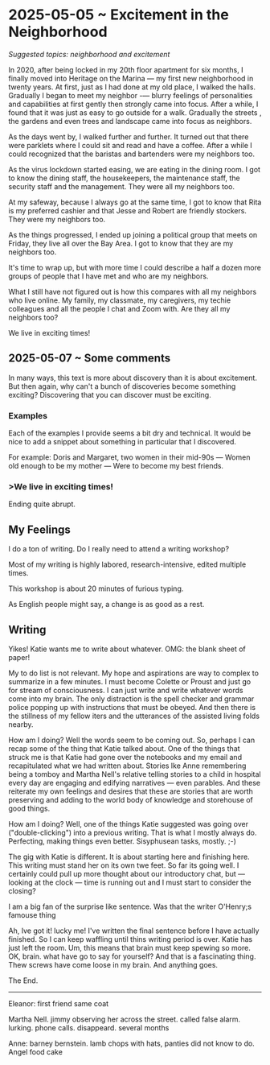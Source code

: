 # 2025-05-05 ~ Excitement in the Neighborhood

_Suggested topics: neighborhood and excitement_

In 2020, after being locked in my 20th floor apartment for six months, I finally moved into Heritage on the Marina — my first new neighborhood in twenty years. At first, just as I had done at my old place, I walked the halls. Gradually I began to meet my neighbor -— blurry feelings of personalities and capabilities at first gently then strongly came into focus. After a while, I found that it was just as easy to go outside for a walk. Gradually the streets , the gardens and even trees and landscape came into focus as neighbors.

As the days went by, I walked further and further. It turned out that there were parklets where I could sit and read and have a coffee. After a while I could recognized that the baristas and bartenders were my neighbors too.

As the virus lockdown started easing, we are eating in the dining room. I got to know the dining staff, the housekeepers, the maintenance staff, the security staff and the management. They were all my neighbors too.

At my safeway, because I always go at the same time, I got to know that Rita is my preferred cashier and that Jesse and Robert are friendly stockers. They were my neighbors too.

As the things progressed, I ended up joining a political group that meets on Friday, they live all over the Bay Area. I got to know that they are my neighbors too.

It's time to wrap up, but with more time I could describe a half a dozen more groups of people that I have met and who are my neighbors.

What I still have not figured out is how this compares with all my neighbors who live online. My family, my classmate, my caregivers, my techie colleagues and all the people I chat and Zoom with. Are they all my neighbors too?

We live in exciting times!

## 2025-05-07 ~ Some comments

In many ways, this text is more about discovery than it is about excitement. But then again, why can't a bunch of discoveries become something exciting? Discovering that you can discover must be exciting.

### Examples

Each of the examples I provide seems a bit dry and technical. It would be nice to add a snippet about something in particular that I discovered.

For example: Doris and Margaret, two women in their mid-90s — Women old enough to be my mother — Were to become my best friends.

### >We live in exciting times!

Ending quite abrupt.

## My Feelings

I do a ton of writing. Do I really need to attend a writing workshop?

Most of my writing is highly labored, research-intensive, edited multiple times.

This workshop is about 20 minutes of furious typing.

As English people might say, a change is as good as a rest.


## Writing

Yikes! Katie wants me to write about whatever. OMG: the blank sheet of paper!

My to do list is not relevant. My hope and aspirations are way to complex to summarize in a few minutes. I must become Colette or Proust and just go for stream of consciousness. I can just write and write whatever words come into my brain. The only distraction is the spell checker and grammar police popping up with instructions that must be obeyed. And then there is the stillness of my fellow iters and the utterances of the assisted living folds nearby.

How am I doing? Well the words seem to be coming out. So, perhaps I can recap some of the thing that Katie talked about. One of the things that struck me is that Katie had gone over the notebooks and my email and recapitulated what we had written about. Stories lke Anne remembering being a tomboy and Martha Nell's relative telling stories to a child in hospital every day are engaging and edifying narratives — even parables. And these reiterate my own feelings and desires that these are stories that are worth preserving and adding to the world body of knowledge and storehouse of good things.

How am I doing? Well, one of the things Katie suggested was going over ("double-clicking") into a previous writing. That is what I mostly always do. Perfecting, making things even better. Sisyphusean tasks, mostly. ;-)

The gig with Katie is different. It is about starting here and finishing here. This writing must stand her on its own twe feet. So far its going well. I certainly could pull up more thought about our introductory chat, but — looking at the clock —
time is running out and I must start to consider the closing?

I am a big fan of the surprise like sentence. Was that the writer O'Henry;s famouse thing

Ah, Ive got it! lucky me! I've written the final sentence before I have actually finished. So I can keep waffling until thins writing period is over. Katie has just left the room. Um, this means that brain must keep spewing so more. OK, brain. what have go to say for yourself? And that is a fascinating thing. Thew screws have come loose in my brain. And anything goes.

The End.

***

Eleanor: first friend same coat

Martha Nell. jimmy observing her across the street. called false alarm. lurking. phone calls.
disappeard. several months

Anne: barney bernstein. lamb chops with hats, panties did not know to do. Angel food cake


